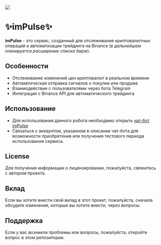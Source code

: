 [![](https://cryptocoinpulse.com/logo_github.png)](https://cryptocoinpulse.com)
# ✨imPulse✨

**imPulse** - это сервис, созданный для отслеживания криптовалютных операций и автоматизации трейдинга на Binance (_в дальнейшем планируется расширение списка бирж_).



## Особенности

- Отслеживание изменений цен криптовалют в реальном времени
- Автоматическая отправка сигналов о покупке или продаже
- Взаимодействие с пользователями через бота Telegram
- Интеграция с Binance API для автоматического трейдинга

## Использование

- Для использования данного робота необходимо открыть [чат-бот imPulse](https://t.me/imPulseStatistics_bot)
- Связаться с аккаунтом, указанном в описании чат-бота для возможности приобретения или получения тестового периода использования сервиса.

## License
Для получения информации о лицензировании, пожалуйста, свяжитесь с автором проекта.

## Вклад
Если вы хотите внести свой вклад в этот проект, пожалуйста, сначала обсудите изменения, которые вы хотите внести, через вопросы.

## Поддержка
Если у вас возникли проблемы или вопросы, пожалуйста, откройте вопрос в этом репозитории.